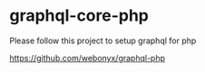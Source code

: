 # graphql-core-php
Please follow this project to setup graphql for php

https://github.com/webonyx/graphql-php
